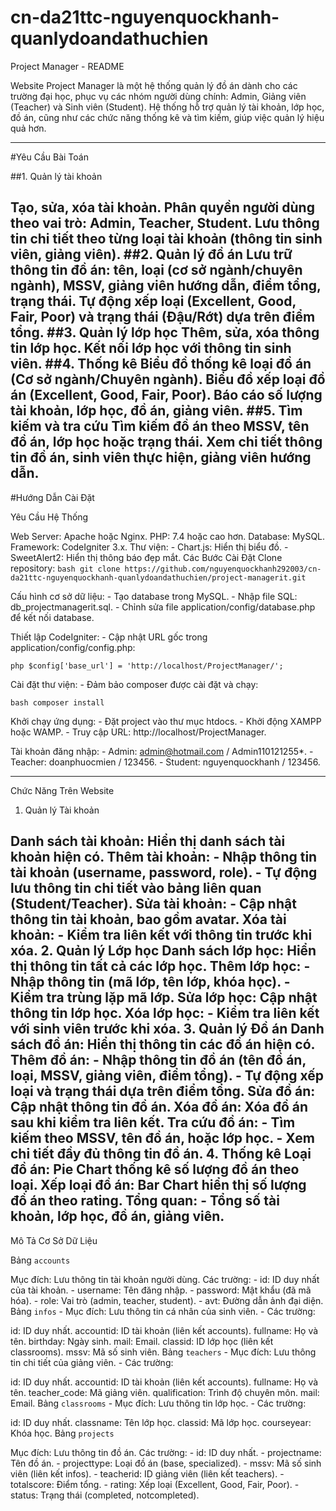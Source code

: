 # cn-da21ttc-nguyenquockhanh-quanlydoandathuchien
Project Manager - README


Website Project Manager là một hệ thống quản lý đồ án dành cho các trường đại học, phục vụ các nhóm người dùng chính: Admin, Giảng viên (Teacher) và Sinh viên (Student). Hệ thống hỗ trợ quản lý tài khoản, lớp học, đồ án, cũng như các chức năng thống kê và tìm kiếm, giúp việc quản lý hiệu quả hơn.

---

#Yêu Cầu Bài Toán

##1. Quản lý tài khoản

Tạo, sửa, xóa tài khoản.
Phân quyền người dùng theo vai trò: Admin, Teacher, Student.
Lưu thông tin chi tiết theo từng loại tài khoản (thông tin sinh viên, giảng viên).
##2. Quản lý đồ án
Lưu trữ thông tin đồ án: tên, loại (cơ sở ngành/chuyên ngành), MSSV, giảng viên hướng dẫn, điểm tổng, trạng thái.
Tự động xếp loại (Excellent, Good, Fair, Poor) và trạng thái (Đậu/Rớt) dựa trên điểm tổng.
##3. Quản lý lớp học
Thêm, sửa, xóa thông tin lớp học.
Kết nối lớp học với thông tin sinh viên.
##4. Thống kê
Biểu đồ thống kê loại đồ án (Cơ sở ngành/Chuyên ngành).
Biểu đồ xếp loại đồ án (Excellent, Good, Fair, Poor).
Báo cáo số lượng tài khoản, lớp học, đồ án, giảng viên.
##5. Tìm kiếm và tra cứu
Tìm kiếm đồ án theo MSSV, tên đồ án, lớp học hoặc trạng thái.
Xem chi tiết thông tin đồ án, sinh viên thực hiện, giảng viên hướng dẫn.
---

#Hướng Dẫn Cài Đặt

Yêu Cầu Hệ Thống

Web Server: Apache hoặc Nginx.
PHP: 7.4 hoặc cao hơn.
Database: MySQL.
Framework: CodeIgniter 3.x.
Thư viện: - Chart.js: Hiển thị biểu đồ. - SweetAlert2: Hiển thị thông báo đẹp mắt.
Các Bước Cài Đặt
Clone repository: `bash
git clone https://github.com/nguyenquockhanh292003/cn-da21ttc-nguyenquockhanh-quanlydoandathuchien/project-managerit.git
`

Cấu hình cơ sở dữ liệu: - Tạo database trong MySQL. - Nhập file SQL: db_projectmanagerit.sql. - Chỉnh sửa file application/config/database.php để kết nối database.

Thiết lập CodeIgniter: - Cập nhật URL gốc trong application/config/config.php:

`php
$config['base_url'] = 'http://localhost/ProjectManager/';
`

Cài đặt thư viện: - Đảm bảo composer được cài đặt và chạy:

`bash
composer install
`

Khởi chạy ứng dụng: - Đặt project vào thư mục htdocs. - Khởi động XAMPP hoặc WAMP. - Truy cập URL: http://localhost/ProjectManager.

Tài khoản đăng nhập: - Admin: admin@hotmail.com / Admin110121255*. - Teacher: doanphuocmien / 123456. - Student: nguyenquockhanh / 123456.

---

Chức Năng Trên Website

1. Quản lý Tài khoản

Danh sách tài khoản: Hiển thị danh sách tài khoản hiện có.
Thêm tài khoản: - Nhập thông tin tài khoản (username, password, role). - Tự động lưu thông tin chi tiết vào bảng liên quan (Student/Teacher).
Sửa tài khoản: - Cập nhật thông tin tài khoản, bao gồm avatar.
Xóa tài khoản: - Kiểm tra liên kết với thông tin trước khi xóa.
2. Quản lý Lớp học
Danh sách lớp học: Hiển thị thông tin tất cả các lớp học.
Thêm lớp học: - Nhập thông tin (mã lớp, tên lớp, khóa học). - Kiểm tra trùng lặp mã lớp.
Sửa lớp học: Cập nhật thông tin lớp học.
Xóa lớp học: - Kiểm tra liên kết với sinh viên trước khi xóa.
3. Quản lý Đồ án
Danh sách đồ án: Hiển thị thông tin các đồ án hiện có.
Thêm đồ án: - Nhập thông tin đồ án (tên đồ án, loại, MSSV, giảng viên, điểm tổng). - Tự động xếp loại và trạng thái dựa trên điểm tổng.
Sửa đồ án: Cập nhật thông tin đồ án.
Xóa đồ án: Xóa đồ án sau khi kiểm tra liên kết.
Tra cứu đồ án: - Tìm kiếm theo MSSV, tên đồ án, hoặc lớp học. - Xem chi tiết đầy đủ thông tin đồ án.
4. Thống kê
Loại đồ án: Pie Chart thống kê số lượng đồ án theo loại.
Xếp loại đồ án: Bar Chart hiển thị số lượng đồ án theo rating.
Tổng quan: - Tổng số tài khoản, lớp học, đồ án, giảng viên.
---

Mô Tả Cơ Sở Dữ Liệu

Bảng `accounts`

Mục đích: Lưu thông tin tài khoản người dùng.
Các trường: - id: ID duy nhất của tài khoản. - username: Tên đăng nhập. - password: Mật khẩu (đã mã hóa). - role: Vai trò (admin, teacher, student). - avt: Đường dẫn ảnh đại diện.
Bảng `infos` - Mục đích: Lưu thông tin cá nhân của sinh viên. - Các trường:

id: ID duy nhất.
accountid: ID tài khoản (liên kết accounts).
fullname: Họ và tên.
birthday: Ngày sinh.
mail: Email.
classid: ID lớp học (liên kết classrooms).
mssv: Mã số sinh viên.
Bảng `teachers` - Mục đích: Lưu thông tin chi tiết của giảng viên. - Các trường:

id: ID duy nhất.
accountid: ID tài khoản (liên kết accounts).
fullname: Họ và tên.
teacher_code: Mã giảng viên.
qualification: Trình độ chuyên môn.
mail: Email.
Bảng `classrooms` - Mục đích: Lưu thông tin lớp học. - Các trường:

id: ID duy nhất.
classname: Tên lớp học.
classid: Mã lớp học.
courseyear: Khóa học.
Bảng `projects`

Mục đích: Lưu thông tin đồ án.
Các trường: - id: ID duy nhất. - projectname: Tên đồ án. - projecttype: Loại đồ án (base, specialized). - mssv: Mã số sinh viên (liên kết infos). - teacherid: ID giảng viên (liên kết teachers). - totalscore: Điểm tổng. - rating: Xếp loại (Excellent, Good, Fair, Poor). - status: Trạng thái (completed, notcompleted).
